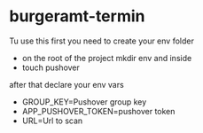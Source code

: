 # burgeramt-termin

Tu use this first you need to create your env folder
- on the root of the project mkdir env and inside
- touch pushover 

after that declare your env vars
- GROUP_KEY=Pushover group key
- APP_PUSHOVER_TOKEN=pushover token 
- URL=Url to scan
